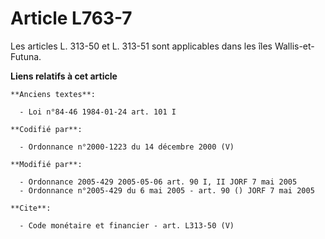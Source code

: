 # Article L763-7

Les articles L. 313-50 et L. 313-51 sont applicables dans les îles Wallis-et-Futuna.

**Liens relatifs à cet article**

	**Anciens textes**:

	  - Loi n°84-46 1984-01-24 art. 101 I

	**Codifié par**:

	  - Ordonnance n°2000-1223 du 14 décembre 2000 (V)

	**Modifié par**:

	  - Ordonnance 2005-429 2005-05-06 art. 90 I, II JORF 7 mai 2005
	  - Ordonnance n°2005-429 du 6 mai 2005 - art. 90 () JORF 7 mai 2005

	**Cite**:

	  - Code monétaire et financier - art. L313-50 (V)
